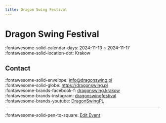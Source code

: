 ```yaml
---
title: Dragon Swing Festival
---
```


# Dragon Swing Festival 

:fontawesome-solid-calendar-days: 2024-11-13 ~ 2024-11-17  
:fontawesome-solid-location-dot: Krakow  


## Contact

:fontawesome-solid-envelope: <info@dragonswing.pl>  
:fontawesome-solid-globe: <https://dragonswing.pl>  
:fontawesome-brands-facebook-f: [dragonswing.krakow](https://www.facebook.com/dragonswing.krakow)  
:fontawesome-brands-instagram: [dragonswingfestival](http://instagram.com/dragonswingfestival)  
:fontawesome-brands-youtube: [DragonSwingPL](https://youtube.com/DragonSwingPL)  

---

:fontawesome-solid-pen-to-square: [Edit Event](https://github.com/swingdance/events/issues/new?assignees=&labels=update+event&projects=&template=03-update_entity.yml&title=Update%20Event%3A%20pl_PL%20%E2%80%A2%20Dragon%20Swing%20Festival&region=pl_PL&year=2024&id=dragon-swing-festival&name=Dragon%20Swing%20Festival&org_id=)
